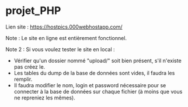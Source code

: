 # projet_PHP

Lien site : https://hostpics.000webhostapp.com/

Note : Le site en ligne est entièrement fonctionnel. 

Note 2 : Si vous voulez tester le site en local :
    
   - Vérifier qu'un dossier nommé "upload/" soit bien présent, s'il n'existe pas créez le.
   - Les tables du dump de la base de données sont vides, il faudra les remplir.
   - Il faudra modifier le nom, login et password nécessaire pour se connecter à la base de données sur chaque fichier (à moins que vous ne repreniez les mêmes).
    
   
    
